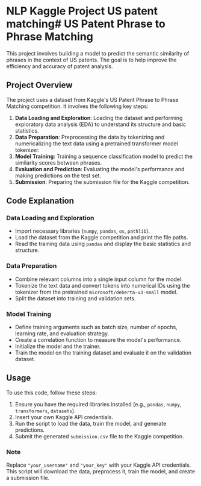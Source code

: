 # NLP Kaggle Project US patent matching# US Patent Phrase to Phrase Matching

This project involves building a model to predict the semantic similarity of phrases in the context of US patents. The goal is to help improve the efficiency and accuracy of patent analysis.

## Project Overview

The project uses a dataset from Kaggle's US Patent Phrase to Phrase Matching competition. It involves the following key steps:

1. **Data Loading and Exploration**: Loading the dataset and performing exploratory data analysis (EDA) to understand its structure and basic statistics.
2. **Data Preparation**: Preprocessing the data by tokenizing and numericalizing the text data using a pretrained transformer model tokenizer.
3. **Model Training**: Training a sequence classification model to predict the similarity scores between phrases.
4. **Evaluation and Prediction**: Evaluating the model's performance and making predictions on the test set.
5. **Submission**: Preparing the submission file for the Kaggle competition.

## Code Explanation

### Data Loading and Exploration

- Import necessary libraries (`numpy`, `pandas`, `os`, `pathlib`).
- Load the dataset from the Kaggle competition and print the file paths.
- Read the training data using `pandas` and display the basic statistics and structure.

### Data Preparation

- Combine relevant columns into a single input column for the model.
- Tokenize the text data and convert tokens into numerical IDs using the tokenizer from the pretrained `microsoft/deberta-v3-small` model.
- Split the dataset into training and validation sets.

### Model Training

- Define training arguments such as batch size, number of epochs, learning rate, and evaluation strategy.
- Create a correlation function to measure the model's performance.
- Initialize the model and the trainer.
- Train the model on the training dataset and evaluate it on the validation dataset.


## Usage

To use this code, follow these steps:

1. Ensure you have the required libraries installed (e.g., `pandas`, `numpy`, `transformers`, `datasets`).
2. Insert your own Kaggle API credentials.
3. Run the script to load the data, train the model, and generate predictions.
4. Submit the generated `submission.csv` file to the Kaggle competition.

### Note

Replace `"your_username"` and `"your_key"` with your Kaggle API credentials. This script will download the data, preprocess it, train the model, and create a submission file.
